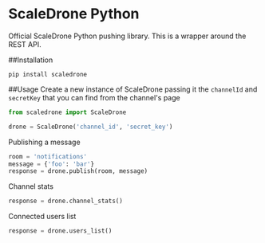 # ScaleDrone Python
Official ScaleDrone Python pushing library. This is a wrapper around the REST API.

##Installation

```
pip install scaledrone
```

##Usage
Create a new instance of ScaleDrone passing it the `channelId` and `secretKey` that you can find from the channel's page
```python
from scaledrone import ScaleDrone

drone = ScaleDrone('channel_id', 'secret_key')
```

Publishing a message
```python
room = 'notifications'
message = {'foo': 'bar'}
response = drone.publish(room, message)
```

Channel stats
```python
response = drone.channel_stats()
```

Connected users list
```python
response = drone.users_list()
```
